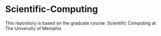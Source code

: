 # Scientific-Computing
This repository is based on the graduate course: Scientific Computing at The University of Memphis
